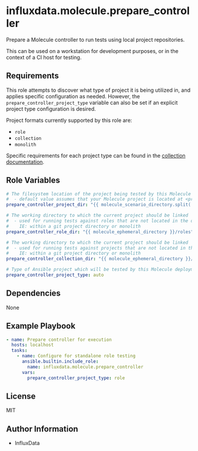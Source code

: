 influxdata.molecule.prepare_controller
=========

Prepare a Molecule controller to run tests using local project repositories.

This can be used on a workstation for development purposes, or in the context of a CI host for testing.

Requirements
------------

This role attempts to discover what type of project it is being utilized in, and applies specific configuration as needed. However, the `prepare_controller_project_type` variable can also be set if an explicit project type configuration is desired.

Project formats currently supported by this role are:  
* `role`
* `collection`
* `monolith`

Specific requirements for each project type can be found in the [collection documentation](../../README.md#project-requirements).

Role Variables
--------------

```yaml
# The filesystem location of the project being tested by this Molecule configuration
#  - default value assumes that your Molecule project is located at <project dir>/molecule/<scenario>
prepare_controller_project_dir: "{{ molecule_scenario_directory.split('/')[:-2] | join('/') }}"

# The working directory to which the current project should be linked
#  - used for running tests against roles that are not located in the default system locations
#    IE: within a git project directory or monolith
prepare_controller_role_dir: "{{ molecule_ephemeral_directory }}/roles"

# The working directory to which the current project should be linked
#  - used for running tests against projects that are not located in the default system locations
#    IE: within a git project directory or monolith
prepare_controller_collection_dir: "{{ molecule_ephemeral_directory }}/collections"

# Type of Ansible project which will be tested by this Molecule deployment
prepare_controller_project_type: auto
```

Dependencies
------------

None

Example Playbook
----------------

```yaml
- name: Prepare controller for execution
  hosts: localhost
  tasks:
    - name: Configure for standalone role testing
      ansible.builtin.include_role:
        name: influxdata.molecule.prepare_controller
      vars:
        prepare_controller_project_type: role
```

License
-------

MIT

Author Information
------------------

- InfluxData


